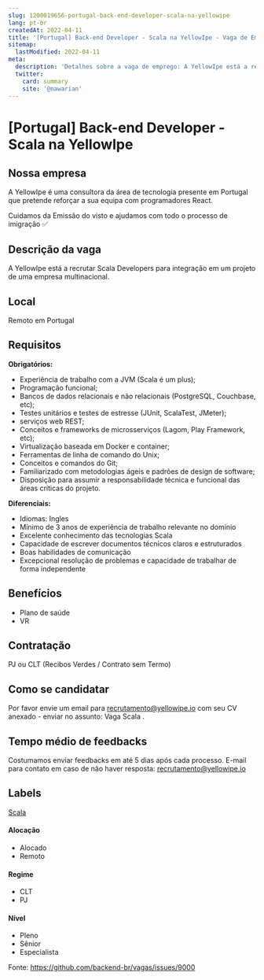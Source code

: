 ```yaml
---
slug: 1200019656-portugal-back-end-developer-scala-na-yellowipe
lang: pt-br
createdAt: 2022-04-11
title: '[Portugal] Back-end Developer - Scala na YellowIpe - Vaga de Emprego'
sitemap:
  lastModified: 2022-04-11
meta:
  description: 'Detalhes sobre a vaga de emprego: A YellowIpe está a recrutar Scala Developers para integração em um projeto de uma empresa multinacional.'
  twitter:
    card: summary
    site: '@nawarian'
---
```


# [Portugal] Back-end Developer - Scala na YellowIpe

## Nossa empresa

A YellowIpe é uma consultora da área de tecnologia presente em Portugal que pretende reforçar a sua equipa com programadores React.

Cuidamos da Emissão do visto e ajudamos com todo o processo de imigração ✅

## Descrição da vaga

A YellowIpe está a recrutar Scala Developers para integração em um projeto de uma empresa multinacional.

## Local

Remoto em Portugal

## Requisitos

**Obrigatórios:**

- Experiência de trabalho com a JVM (Scala é um plus);
- Programação funcional;
- Bancos de dados relacionais e não relacionais (PostgreSQL, Couchbase, etc);
- Testes unitários e testes de estresse (JUnit, ScalaTest, JMeter);
- serviços web REST;
- Conceitos e frameworks de microsserviços (Lagom, Play Framework, etc);
- Virtualização baseada em Docker e container;
- Ferramentas de linha de comando do Unix;
- Conceitos e comandos do Git;
- Familiarizado com metodologias ágeis e padrões de design de software;
- Disposição para assumir a responsabilidade técnica e funcional das áreas críticas do projeto.


**Diferenciais:**

- Idiomas: Ingles
- Mínimo de 3 anos de experiência de trabalho relevante no domínio
- Excelente conhecimento das tecnologias Scala
- Capacidade de escrever documentos técnicos claros e estruturados
- Boas habilidades de comunicação
- Excepcional resolução de problemas e capacidade de trabalhar de forma independente

## Benefícios

- Plano de saúde
- VR

## Contratação

PJ ou CLT (Recibos Verdes / Contrato sem Termo)

## Como se candidatar

Por favor envie um email para [recrutamento@yellowipe.io](mailto:recrutamento@yellowipe.io) com seu CV anexado - enviar no assunto: Vaga Scala .

## Tempo médio de feedbacks

Costumamos enviar feedbacks em até 5 dias após cada processo.
E-mail para contato em caso de não haver resposta: [recrutamento@yellowipe.io](mailto:recrutamento@yellowipe.io)

## Labels
<!-- retire os labels que não fazem sentido à vaga -->

[Scala](https://github.com/backend-br/vagas/issues?q=is%3Aopen+is%3Aissue+label%3AScala)

#### Alocação
- Alocado
- Remoto

#### Regime
- CLT
- PJ

#### Nível
- Pleno
- Sênior
- Especialista

Fonte: https://github.com/backend-br/vagas/issues/9000